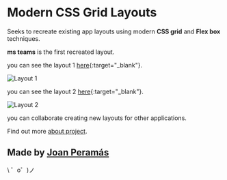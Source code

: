 Modern CSS Grid Layouts
=================

Seeks to recreate existing app layouts using modern **CSS grid** and **Flex box** techniques.

**ms teams** is the first recreated layout.

you can see the layout 1 [here](https://jperamas.github.io/modern-css-grid-layouts/css-grid-layouts/ms-teams/index.html){:target="_blank"}.

![Layout 1](https://jperamas.github.io/modern-css-grid-layouts/assets/layout-1.png)

you can see the layout 2 [here](https://jperamas.github.io/modern-css-grid-layouts/css-grid-layouts/ms-teams/transmission.html){:target="_blank"}.

![Layout 2](https://jperamas.github.io/modern-css-grid-layouts/assets/layout-2.png)

you can collaborate creating new layouts for other applications.

Find out more [about project](https://joanperamas.com/modern-css-grid-layouts).


Made by [Joan Peramás](https://joanperamas.com/)
-------------------

\ ゜o゜)ノ